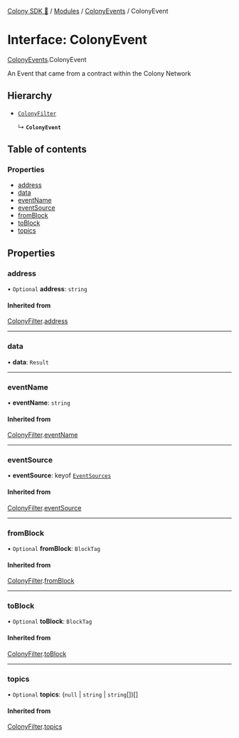 [Colony SDK 🚀](../README.md) / [Modules](../modules.md) / [ColonyEvents](../modules/ColonyEvents.md) / ColonyEvent

# Interface: ColonyEvent

[ColonyEvents](../modules/ColonyEvents.md).ColonyEvent

An Event that came from a contract within the Colony Network

## Hierarchy

- [`ColonyFilter`](ColonyEvents.ColonyFilter.md)

  ↳ **`ColonyEvent`**

## Table of contents

### Properties

- [address](ColonyEvents.ColonyEvent.md#address)
- [data](ColonyEvents.ColonyEvent.md#data)
- [eventName](ColonyEvents.ColonyEvent.md#eventname)
- [eventSource](ColonyEvents.ColonyEvent.md#eventsource)
- [fromBlock](ColonyEvents.ColonyEvent.md#fromblock)
- [toBlock](ColonyEvents.ColonyEvent.md#toblock)
- [topics](ColonyEvents.ColonyEvent.md#topics)

## Properties

### address

• `Optional` **address**: `string`

#### Inherited from

[ColonyFilter](ColonyEvents.ColonyFilter.md).[address](ColonyEvents.ColonyFilter.md#address)

___

### data

• **data**: `Result`

___

### eventName

• **eventName**: `string`

#### Inherited from

[ColonyFilter](ColonyEvents.ColonyFilter.md).[eventName](ColonyEvents.ColonyFilter.md#eventname)

___

### eventSource

• **eventSource**: keyof [`EventSources`](ColonyEvents.EventSources.md)

#### Inherited from

[ColonyFilter](ColonyEvents.ColonyFilter.md).[eventSource](ColonyEvents.ColonyFilter.md#eventsource)

___

### fromBlock

• `Optional` **fromBlock**: `BlockTag`

#### Inherited from

[ColonyFilter](ColonyEvents.ColonyFilter.md).[fromBlock](ColonyEvents.ColonyFilter.md#fromblock)

___

### toBlock

• `Optional` **toBlock**: `BlockTag`

#### Inherited from

[ColonyFilter](ColonyEvents.ColonyFilter.md).[toBlock](ColonyEvents.ColonyFilter.md#toblock)

___

### topics

• `Optional` **topics**: (``null`` \| `string` \| `string`[])[]

#### Inherited from

[ColonyFilter](ColonyEvents.ColonyFilter.md).[topics](ColonyEvents.ColonyFilter.md#topics)
